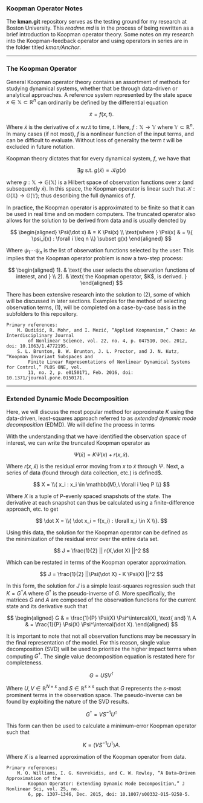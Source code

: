 ### **Koopman Operator Notes**

The **kman.git** repository serves as the testing ground for my research at Boston University. This *readme.md* is in the process of being rewritten as a brief introduction to Koopman operator theory. Some notes on my research into the Koopman-feedback operator and using operators in series are in the folder titled *kman/Anchor*.

___
### **The Koopman Operator**

General Koopman operator theory contains an assortment of methods for studying dynamical systems, whether that be through data-driven or analytical approaches. A reference system represented by the state space $x \in \mathbb{X} \subset \mathbb{R}^n$ can ordinarily be defined by the differential equation

$$
    \dot x = f(x,t).
$$

Where $\dot x$ is the derivative of $x$ w.r.t to time, $t$. Here, $f: \mathbb{X} \rightarrow \mathbb{Y}$ where $\mathbb{Y} \subset \mathbb{R}^n$. In many cases (if not most), $f$ is a nonlinear function of the input terms, and can be difficult to evaluate. Without loss of generality the term $t$ will be excluded in future notation.

Koopman theory dictates that for every dynamical system, $f$, we have that

$$
    \exists g \text{ s.t. } g(\dot x) = \mathcal{K} g(x)
$$

where $g : \mathbb{X} \rightarrow \mathbb{G}(\mathbb{X})$ is a Hilbert space of observation functions over $x$ (and subsequently $\dot x$). In this space, the Koopman operator is linear such that $\mathcal{K} : \mathbb{G}(\mathbb{X}) \rightarrow \mathbb{G}(\mathbb{Y})$; thus describing the full dynamics of $f$.

In practice, the Koopman operator is approximated to be finite so that it can be used in real time and on modern computers. The truncated operator also allows for the solution to be derived from data and is usually denoted by

$$
    \begin{aligned}
        \Psi(\dot x) & = K \Psi(x) \\
        \text{where } \Psi(x) & = \\{ \psi_i(x) : \forall i \leq n \\} \subset g(x)
    \end{aligned}
$$

Where $\psi_1 \cdots \psi_n$ is the list of observation functions selected by the user. This implies that the Koopman operator problem is now a two-step process:

$$
    \begin{aligned}
        1). & \text{ the user selects the observation functions of interest, and } \\
        2). & \text{ the Koopman operator, $K$, is derived. }
    \end{aligned}
$$

There has been extensive research into the solution to $(2)$, some of which will be discussed in later sections. Examples for the method of selecting observation terms, $(1)$, will be completed on a case-by-case basis in the subfolders to this repository.

    Primary references:
        M. Budišić, R. Mohr, and I. Mezić, “Applied Koopmanism,” Chaos: An Interdisciplinary Journal
            of Nonlinear Science, vol. 22, no. 4, p. 047510, Dec. 2012, doi: 10.1063/1.4772195.
        S. L. Brunton, B. W. Brunton, J. L. Proctor, and J. N. Kutz, “Koopman Invariant Subspaces and
            Finite Linear Representations of Nonlinear Dynamical Systems for Control,” PLOS ONE, vol.
            11, no. 2, p. e0150171, Feb. 2016, doi: 10.1371/journal.pone.0150171.

___

### **Extended Dynamic Mode Decomposition**

Here, we will discuss the most popular method for approximate $K$ using the data-driven, least-squares approach referred to as *extended dynamic mode decomposition* (EDMD). We will define the process in terms

With the understanding that we have identified the observation space of interest, we can write the truncated Koopman operator as

$$
    \Psi(\dot x) = K \Psi(x) + r(x,\dot x).
$$

Where $r(x,\dot x)$ is the residual error moving from $x$ to $\dot x$ through $\Psi$. Next, a series of data (found through data collection, etc.) is defined$.

$$
    X = \\{ x_i : x_i \in \mathbb{M},\ \forall i \leq P \\}
$$

Where $X$ is a tuple of P-evenly spaced snapshots of the state. The derivative at each snapshot can thus be calculated using a finite-difference approach, etc. to get

$$
    \dot X = \\{ \dot x_i = f(x_i) : \forall x_i \in X \\}.
$$

Using this data, the solution for the Koopman operator can be defined as the minimization of the residual error over the entire data set.

$$
    J = \frac{1}{2} || r(X,\dot X) ||^2
$$

Which can be restated in terms of the Koopman operator approximation.

$$
    J = \frac{1}{2} ||\Psi(\dot X) - K \Psi(X) ||^2
$$

In this form, the solution for $J$ is a simple least-squares regression such that $K = G^\dagger A$ where $G^\dagger$ is the pseudo-inverse of $G$. More specifically, the matrices $G$ and $A$ are composed of the observation functions for the current state and its derivative such that

$$
    \begin{aligned}
        G & = \frac{1}{P} \Psi(X) \Psi^\intercal(X), \text{ and} \\
        A & = \frac{1}{P} \Psi(X) \Psi^\intercal(\dot X).
    \end{aligned}
$$

It is important to note that not all observation functions may be necessary in the final representation of the model. For this reason, single value decomposition (SVD) will be used to prioritize the higher impact terms when computing $G^\dagger$. The single value decomposition equation is restated here for completeness.

$$
    G = U S V^\intercal
$$

Where $U, V \in \mathbb{R}^{N \times s}$ and $S \in \mathbb{R}^{s \times s}$ such that $G$ represents the $s$-most prominent terms in the observation space. The pseudo-inverse can be found by exploiting the nature of the SVD results.

$$
    G^\dagger = V S^{-1} U^\intercal
$$

This form can then be used to calculate a minimum-error Koopman operator such that

$$
    K = \left( V S^{-1} U^\intercal \right) A.
$$

Where $K$ is a learned approximation of the Koopman operator from data.

    Primary references:
        M. O. Williams, I. G. Kevrekidis, and C. W. Rowley, “A Data–Driven Approximation of the
            Koopman Operator: Extending Dynamic Mode Decomposition,” J Nonlinear Sci, vol. 25, no.
            6, pp. 1307–1346, Dec. 2015, doi: 10.1007/s00332-015-9258-5.
